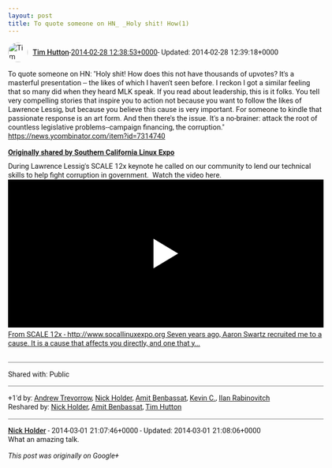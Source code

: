 ```yaml
---
layout: post
title: To quote someone on HN_ _Holy shit! How(1)
---
```


<html><head><meta charset="utf-8"><title>To quote someone on HN: &amp;quot;Holy shit! How does this not have thousands of ...</title><style>body {font: 11pt Roboto, Arial, sans-serif; max-width: 640px; margin: 24px;}.author-photo {border-radius: 50%; margin-right: 10px; width: 40px;}.author {font-weight: 500;}.main-content {margin: 15px 0 15px;}.post-title {font-weight: bold;}.location {display: block; margin-top: 15px;}.location img {float: left; margin-right: 5px; width: 20px;}.media-link {display: inline-block; max-width: 100%; vertical-align: top;}.media-link p {margin-top: 5px; max-height: 4em; overflow: scroll;}.media {max-height: 100vh; max-width: 100%;}.video-placeholder {background: black; display: flex; height: 300px; max-width: 100%; width: 640px;}.play-icon {border-bottom: 30px solid transparent; border-left: 50px solid white; border-top: 30px solid transparent; color: white; margin: auto;}.album {max-height: 800px; overflow: scroll; width: calc(100vw - 48px);}.album .media-link {margin-right: 5px; max-width: 250px;}.album .media {max-height: 250px;}.link-embed {border-top: 1px solid lightgrey; display: block; margin-top: 20px;}.link-embed img {max-width: 100%;}.inline-link-embed {display: block;}.inline-link-embed img {vertical-align: middle;}.link-title {display: inline-block; font-size: medium; font-weight: 300; padding-left: 1em;}.reshare-attribution {display: block; font-weight: bold; margin-bottom: 10px;}.poll-image {margin-bottom: 5px; max-height: 300px; max-width: 500px;}.poll-choice {align-items: center; display: flex; margin-bottom: 5px; max-width: 500px;}.poll-choice-percentage {background-color: lightblue; height: 100%; left: 0; position: absolute; z-index: -1;}.poll-choice-selected {margin-right: 5px;}.poll-choice-results {border: 1px solid lightgray; border-radius: 5px; display: flex; line-height: 40px; overflow: hidden; padding: 0 8px; position: relative;}.poll-choice-results, .poll-choice-description {flex-grow: 1; margin-right: 10px;}.poll-choice-image {width: 100%;}.poll-choice-image, .poll-choice-image img {max-height: 40px; max-width: 100px;}.poll-choice-votes {max-height: 100px; overflow: auto;}.plus-entity-embed {color: black; display: block; text-decoration: none;}.plus-entity-embed-cover-photo {max-height: 300px; max-width: 100%;}.plus-entity-embed-info {padding: 0 1em 1em;}.plus-entity-embed-info h2 {font-weight: 500; margin: 10px 0;}.plus-entity-embed-info p {font-size: small; margin: 0;}.collection-owner-avatar {border-radius: 50%; border: 2px solid white; height: 40px; margin-top: -22px;}.visibility {padding: 1em 0; border-top: 1px solid grey;}.post-activity {padding: 1em 0; border-top: 1px solid grey;}.comments {border-top: 1px solid gray; padding-top: 1em;}.comment + .comment {margin-top: 1em;}.comment .media-link, .comment .inline-link-embed {margin-top: 5px;}</style></head><body><div style="margin-bottom:1em;"><div style="display:flex; align-items:center"><img class="author-photo" src="https://lh4.googleusercontent.com/-epo4ZZKNqEw/AAAAAAAAAAI/AAAAAAAAVSU/qu3LpcHEnoQ/s64-c/photo.jpg" alt="Tim Hutton"><a href="https://plus.google.com/+TimHutton" target="_blank" class="author">Tim Hutton</a> - <a target="_blank" href="https://plus.google.com/+TimHutton/posts/LXd66qYmTYf">2014-02-28 12:38:53+0000</a><span> - Updated: 2014-02-28 12:39:18+0000</span></div><div class="main-content">To quote someone on HN: &quot;Holy shit! How does this not have thousands of upvotes? It&#39;s a masterful presentation -- the likes of which I haven&#39;t seen before. I reckon I got a similar feeling that so many did when they heard MLK speak. If you read about leadership, this is it folks. You tell very compelling stories that inspire you to action not because you want to follow the likes of Lawrence Lessig, but because you believe this cause is very important. For someone to kindle that passionate response is an art form. And then there&#39;s the issue. It&#39;s a no-brainer: attack the root of countless legislative problems--campaign financing, the corruption.&quot;<br><a rel="nofollow" target="_blank" href="https://news.ycombinator.com/item?id=7314740" class="ot-anchor bidi_isolate" jslog="10929; track:click" dir="ltr">https://news.ycombinator.com/item?id=7314740</a></div><div><a target="_blank" href="https://plus.google.com/117542657599667543533/posts/Zm6Q1QTMbRK" class="reshare-attribution">Originally shared by Southern California Linux Expo</a>During Lawrence Lessig&#39;s SCALE 12x keynote he called on our community to lend our technical skills to help fight corruption in government.  Watch the video here.<a href="https://www.youtube.com/watch?v=D3O1MC1AqvM" target="_blank" class="media-link"><div class="video-placeholder" title="From SCALE 12x - http://www.socallinuxexpo.org Seven years ago, Aaron Swartz recruited me to a cause. It is a cause that affects you directly, and one that y..."><span class="play-icon"></span></div><p>From SCALE 12x - http://www.socallinuxexpo.org Seven years ago, Aaron Swartz recruited me to a cause. It is a cause that affects you directly, and one that y...</p></a></div></div><div class="visibility">Shared with: Public</div><div class="post-activity"><div class="plus-oners">+1'd by: <a href="https://plus.google.com/114310177345833114273">Andrew Trevorrow</a>, <a href="https://plus.google.com/+NickHolder">Nick Holder</a>, <a href="https://plus.google.com/+AmitBenbassat">Amit Benbassat</a>, <a href="https://plus.google.com/+KevinC">Kevin C.</a>, <a href="https://plus.google.com/+IlanRabinovitch">Ilan Rabinovitch</a></div><div class="resharers">Reshared by: <a href="https://plus.google.com/+NickHolder">Nick Holder</a>, <a href="https://plus.google.com/+AmitBenbassat">Amit Benbassat</a>, <a href="https://plus.google.com/+TimHutton">Tim Hutton</a></div></div><div class="comments"><div class="comment"><a target="_blank" href="https://plus.google.com/+NickHolder" class="author">Nick Holder</a><span class="time"> - 2014-03-01 21:07:46+0000</span><span> - Updated: 2014-03-01 21:08:06+0000</span><div class="comment-content"> What an amazing talk.﻿</div></div></div></body></html>

<i>This post was originally on Google+</i>